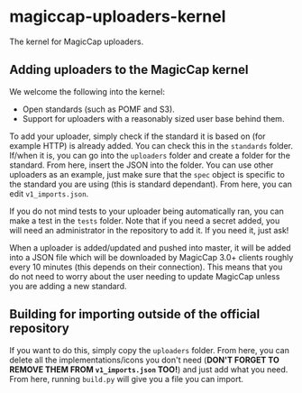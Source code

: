 # magiccap-uploaders-kernel
The kernel for MagicCap uploaders.

## Adding uploaders to the MagicCap kernel
We welcome the following into the kernel:
- Open standards (such as POMF and S3).
- Support for uploaders with a reasonably sized user base behind them.

To add your uploader, simply check if the standard it is based on (for example HTTP) is already added. You can check this in the `standards` folder. If/when it is, you can go into the `uploaders` folder and create a folder for the standard. From here, insert the JSON into the folder. You can use other uploaders as an example, just make sure that the `spec` object is specific to the standard you are using (this is standard dependant). From here, you can edit `v1_imports.json`.

If you do not mind tests to your uploader being automatically ran, you can make a test in the `tests` folder. Note that if you need a secret added, you will need an administrator in the repository to add it. If you need it, just ask!

When a uploader is added/updated and pushed into master, it will be added into a JSON file which will be downloaded by MagicCap 3.0+ clients roughly every 10 minutes (this depends on their connection). This means that you do not need to worry about the user needing to update MagicCap unless you are adding a new standard.

## Building for importing outside of the official repository
If you want to do this, simply copy the `uploaders` folder. From here, you can delete all the implementations/icons you don't need (**DON'T FORGET TO REMOVE THEM FROM `v1_imports.json` TOO!**) and just add what you need. From here, running `build.py` will give you a file you can import.
